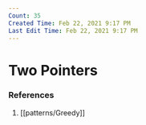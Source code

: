```yaml
---
Count: 35
Created Time: Feb 22, 2021 9:17 PM
Last Edit Time: Feb 22, 2021 9:17 PM
---
```

# Two Pointers

### References
1. [[patterns/Greedy]]